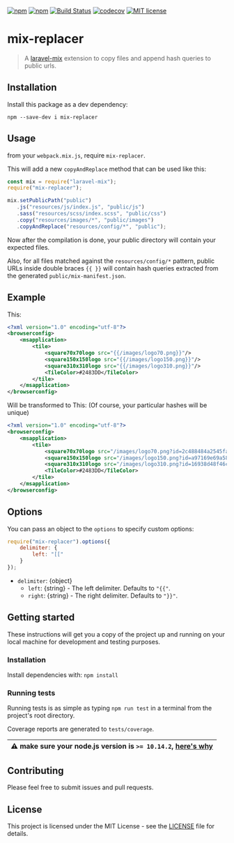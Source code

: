 [![npm](https://img.shields.io/npm/dt/mix-replacer)](https://www.npmjs.com/package/mix-replacer)
[![npm](https://img.shields.io/npm/v/mix-replacer)](https://www.npmjs.com/package/mix-replacer)
[![Build Status](https://travis-ci.com/soufyakoub/mix-replacer.svg?branch=master)](https://travis-ci.com/soufyakoub/mix-replacer)
[![codecov](https://codecov.io/gh/soufyakoub/mix-replacer/branch/master/graph/badge.svg)](https://codecov.io/gh/soufyakoub/mix-replacer)
[![MIT license](https://img.shields.io/badge/License-MIT-blue.svg)](https://github.com/soufyakoub/mix-replacer/blob/master/LICENSE)

# mix-replacer

> A [laravel-mix](https://laravel-mix.com/docs/5.0/versioning) extension to copy files
> and append hash queries to public urls.

## Installation

Install this package as a dev dependency:

`npm --save-dev i mix-replacer`

## Usage

from your `webpack.mix.js`, require `mix-replacer`.

This will add a new `copyAndReplace` method that can be used like this:

```js
const mix = require("laravel-mix");
require("mix-replacer");

mix.setPublicPath("public")
   .js("resources/js/index.js", "public/js")
   .sass("resources/scss/index.scss", "public/css")
   .copy("resources/images/*", "public/images")
   .copyAndReplace("resources/config/*", "public");
```

Now after the compilation is done, your public directory will contain your expected files.

Also, for all files matched against the `resources/config/*` pattern,
public URLs inside double braces `{{ }}` will contain hash queries
extracted from the generated `public/mix-manifest.json`.

## Example
 
This:

```xml
<?xml version="1.0" encoding="utf-8"?>
<browserconfig>
    <msapplication>
        <tile>
            <square70x70logo src="{{/images/logo70.png}}"/>
            <square150x150logo src="{{/images/logo150.png}}"/>
            <square310x310logo src="{{/images/logo310.png}}"/>
            <TileColor>#2483DD</TileColor>
        </tile>
    </msapplication>
</browserconfig>
```

Will be transformed to This: (Of course, your particular hashes will be unique)

```xml
<?xml version="1.0" encoding="utf-8"?>
<browserconfig>
    <msapplication>
        <tile>
            <square70x70logo src="/images/logo70.png?id=2c488484a2545fa0d94f"/>
            <square150x150logo src="/images/logo150.png?id=a97169e69a58920b624d"/>
            <square310x310logo src="/images/logo310.png?id=16938d48f46cc4dfa071"/>
            <TileColor>#2483DD</TileColor>
        </tile>
    </msapplication>
</browserconfig>
```

## Options

You can pass an object to the `options` to specify custom options:

```javascript
require("mix-replacer").options({
	delimiter: {
		left: "[["
	}
});
```

- `delimiter`: {object}
    - `left`: {string} - The left delimiter. Defaults to `"{{"`.
    - `right`: {string} - The right delimiter. Defaults to `"}}"`.

## Getting started

These instructions will get you a copy of the project up and running on your local machine for development and
testing purposes.

### Installation

Install dependencies with: `npm install`

### Running tests

Running tests is as simple as typing `npm run test` in a terminal from the project's root directory.

Coverage reports are generated to `tests/coverage`.

| :warning: make sure your node.js version is `>= 10.14.2`, [here's why](https://github.com/facebook/jest/issues/9538)|
|---|

## Contributing

Please feel free to submit issues and pull requests.

## License

This project is licensed under the MIT License - see the
[LICENSE](https://github.com/soufyakoub/mix-replacer/blob/master/LICENSE) file for details.
